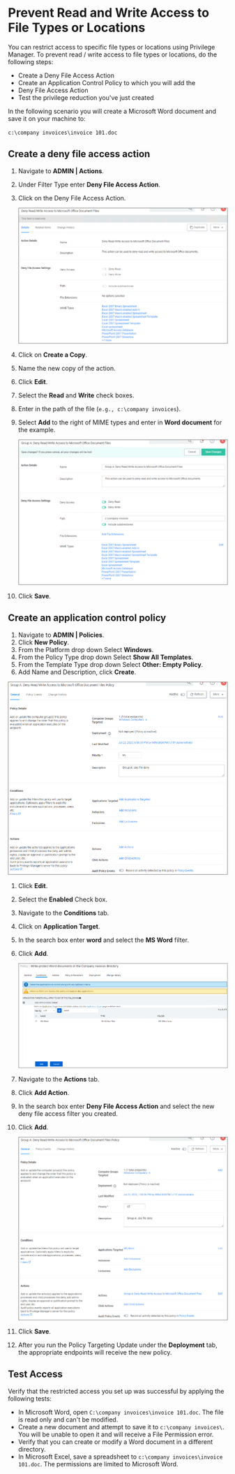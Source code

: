 [title]: # (Prevent Read/Write Access)
[tags]: # (privilege reduction)
[priority]: # (2)
# Prevent Read and Write Access to File Types or Locations

You can restrict access to specific file types or locations using Privilege Manager. To prevent read / write access to file types or locations, do the following steps:
* Create a Deny File Access Action
* Create an Application Control Policy to which you will add the 
* Deny File Access Action
* Test the privilege reduction you've just created

In the following scenario you will create a Microsoft Word document and save it on your machine to:

`c:\company invoices\invoice 101.doc`

## Create a deny file access action

1. Navigate to __ADMIN | Actions__.
1. Under Filter Type enter __Deny File Access Action__.
1. Click on the Deny File Access Action.

   ![Select Action](images/prevent-read/pr-4.png)
1. Click on __Create a Copy__.
1. Name the new copy of the action.
1. Click __Edit__.
1. Select the __Read__ and __Write__ check boxes.
1. Enter in the path of the file (`e.g., c:\company invoices`).
1. Select __Add__ to the right of MIME types and enter in __Word document__ for the example.

   ![Edit new action](images/prevent-read/pr-3.png)
1. Click __Save__.

## Create an application control policy

1. Navigate to __ADMIN | Policies__.
1. Click __New Policy__.
1. From the Platform drop down Select __Windows__.
1. From the Policy Type drop down Select __Show All Templates__.
1. From the Template Type drop down Select __Other: Empty Policy__.
1. Add Name and Description, click __Create__.

  ![New policy](images/prevent-read/pr-5.png)

1. Click __Edit__.
1. Select the __Enabled__ Check box.
1. Navigate to the __Conditions__ tab.
1. Click on __Application Target__.
1. In the search box enter __word__ and select the __MS Word__ filter.
1. Click __Add__.

   ![Conditions](images/prevent-read/pr-6.png)
1. Navigate to the __Actions__ tab.
1. Click __Add Action__.
1. In the search box enter __Deny File Access Action__ and select the new deny file access filter you created.
1. Click __Add__.

   ![Action](images/prevent-read/pr-7.png)
1. Click __Save__.
1. After you run the Policy Targeting Update under the __Deployment__ tab, the appropriate endpoints will receive the new policy.

## Test Access

Verify that the restricted access you set up was successful by applying the following tests:

* In Microsoft Word, open `C:\company invoices\invoice 101.doc`. The file is read only and can't be modified.
* Create a new document and attempt to save it to `c:\company invoices\`. You will be unable to open it and will receive a File Permission error.
* Verify that you can create or modify a Word document in a different directory.
* In Microsoft Excel, save a spreadsheet to `c:\company invoices\invoice 101.doc`. The permissions are limited to Microsoft Word.
 
